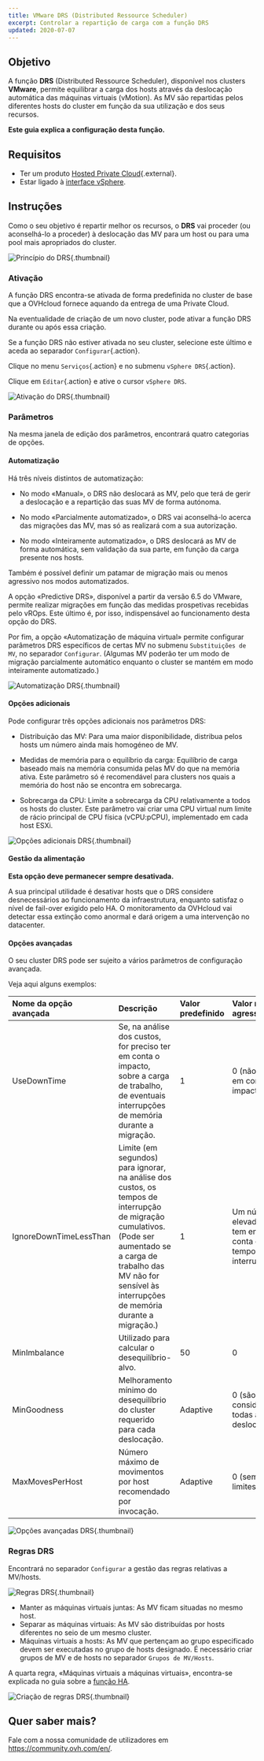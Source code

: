 ```yaml
---
title: VMware DRS (Distributed Ressource Scheduler)
excerpt: Controlar a repartição de carga com a função DRS
updated: 2020-07-07
---
```


## Objetivo

A função **DRS** (Distributed Ressource Scheduler), disponível nos clusters **VMware**, permite equilibrar a carga dos hosts através da deslocação automática das máquinas virtuais (vMotion). As MV são repartidas pelos diferentes hosts do cluster em função da sua utilização e dos seus recursos.

**Este guia explica a configuração desta função.**

## Requisitos

- Ter um produto [Hosted Private Cloud](https://www.ovhcloud.com/pt/enterprise/products/hosted-private-cloud/){.external}.
- Estar ligado à [interface vSphere](vsphere_interface_connexion1.).

## Instruções

Como o seu objetivo é repartir melhor os recursos, o **DRS** vai proceder (ou aconselhá-lo a proceder) à deslocação das MV para um host ou para uma pool mais apropriados do cluster.

![Princípio do DRS](images_drs0.png){.thumbnail}

### Ativação

A função DRS encontra-se ativada de forma predefinida no cluster de base que a OVHcloud fornece aquando da entrega de uma Private Cloud.

Na eventualidade de criação de um novo cluster, pode ativar a função DRS durante ou após essa criação.

Se a função DRS não estiver ativada no seu cluster, selecione este último e aceda ao separador `Configurar`{.action}.

Clique no menu `Serviços`{.action} e no submenu `vSphere DRS`{.action}.

Clique em `Editar`{.action} e ative o cursor `vSphere DRS`.

![Ativação do DRS](images_drs01.png){.thumbnail}

### Parâmetros 

Na mesma janela de edição dos parâmetros, encontrará quatro categorias de opções.

#### Automatização

Há três níveis distintos de automatização:

- No modo «Manual», o DRS não deslocará as MV, pelo que terá de gerir a deslocação e a repartição das suas MV de forma autónoma.

- No modo «Parcialmente automatizado», o DRS vai aconselhá-lo acerca das migrações das MV, mas só as realizará com a sua autorização.

- No modo «Inteiramente automatizado», o DRS deslocará as MV de forma automática, sem validação da sua parte, em função da carga presente nos hosts.

Também é possível definir um patamar de migração mais ou menos agressivo nos modos automatizados.

A opção «Predictive DRS», disponível a partir da versão 6.5 do VMware, permite realizar migrações em função das medidas prospetivas recebidas pelo vROps.
Este último é, por isso, indispensável ao funcionamento desta opção do DRS.

Por fim, a opção «Automatização de máquina virtual» permite configurar parâmetros DRS específicos de certas MV no submenu `Substituições de MV`, no separador `Configurar`. (Algumas MV poderão ter um modo de migração parcialmente automático enquanto o cluster se mantém em modo inteiramente automatizado.)

![Automatização DRS](images_drs02.png){.thumbnail}

#### Opções adicionais

Pode configurar três opções adicionais nos parâmetros DRS:

- Distribuição das MV: Para uma maior disponibilidade, distribua pelos hosts um número ainda mais homogéneo de MV. 

- Medidas de memória para o equilíbrio da carga: Equilíbrio de carga baseado mais na memória consumida pelas MV do que na memória ativa.
Este parâmetro só é recomendável para clusters nos quais a memória do host não se encontra em sobrecarga. 

- Sobrecarga da CPU: Limite a sobrecarga da CPU relativamente a todos os hosts do cluster. Este parâmetro vai criar uma CPU virtual num limite de rácio principal de CPU física (vCPU:pCPU), implementado em cada host ESXi. 

![Opções adicionais DRS](images_drs03.png){.thumbnail}

#### Gestão da alimentação

**Esta opção deve permanecer sempre desativada.**

A sua principal utilidade é desativar hosts que o DRS considere desnecessários ao funcionamento da infraestrutura, enquanto satisfaz o nível de fail-over exigido pelo HA.
O monitoramento da OVHcloud vai detectar essa extinção como anormal e dará origem a uma intervenção no datacenter.

#### Opções avançadas

O seu cluster DRS pode ser sujeito a vários parâmetros de configuração avançada.

Veja aqui alguns exemplos:

|Nome da opção avançada|Descrição|Valor predefinido|Valor mais agressivo|
|:---|:---|:---|:---|
|UseDownTime|Se, na análise dos custos, for preciso ter em conta o impacto, sobre a carga de trabalho, de eventuais interrupções de memória durante a migração.|1|0 (não tem em conta o impacto)|
|IgnoreDownTimeLessThan|Limite (em segundos) para ignorar, na análise dos custos, os tempos de interrupção de migração cumulativos. (Pode ser aumentado se a carga de trabalho das MV não for sensível às interrupções de memória durante a migração.)|1|Um número elevado (não tem em conta os tempos de interrupção)|
|MinImbalance|Utilizado para calcular o desequilíbrio-alvo.|50|0|
|MinGoodness|Melhoramento mínimo do desequilíbrio do cluster requerido para cada deslocação.|Adaptive|0 (são consideradas todas as deslocações)|
|MaxMovesPerHost|Número máximo de movimentos por host recomendado por invocação.|Adaptive|0 (sem limites)|

![Opções avançadas DRS](images_drs05.png){.thumbnail}

### Regras DRS

Encontrará no separador `Configurar` a gestão das regras relativas a MV/hosts.

![Regras DRS](images_drs06.png){.thumbnail}

- Manter as máquinas virtuais juntas: As MV ficam situadas no mesmo host.
- Separar as máquinas virtuais: As MV são distribuídas por hosts diferentes no seio de um mesmo cluster.
- Máquinas virtuais a hosts: As MV que pertençam ao grupo especificado devem ser executadas no grupo de hosts designado. É necessário criar grupos de MV e de hosts no separador `Grupos de MV/Hosts`.

A quarta regra, «Máquinas virtuais a máquinas virtuais», encontra-se explicada no guia sobre a [função HA](vmware_ha_high_availability2.).

![Criação de regras DRS](images_drs07.png){.thumbnail}

## Quer saber mais?

Fale com a nossa comunidade de utilizadores em <https://community.ovh.com/en/>.
